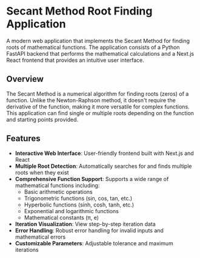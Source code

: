 # Secant Method Root Finding Application

A modern web application that implements the Secant Method for finding roots of mathematical functions. The application consists of a Python FastAPI backend that performs the mathematical calculations and a Next.js React frontend that provides an intuitive user interface.

## Overview

The Secant Method is a numerical algorithm for finding roots (zeros) of a function. Unlike the Newton-Raphson method, it doesn't require the derivative of the function, making it more versatile for complex functions. This application can find single or multiple roots depending on the function and starting points provided.

## Features

- **Interactive Web Interface**: User-friendly frontend built with Next.js and React
- **Multiple Root Detection**: Automatically searches for and finds multiple roots when they exist
- **Comprehensive Function Support**: Supports a wide range of mathematical functions including:
  - Basic arithmetic operations
  - Trigonometric functions (sin, cos, tan, etc.)
  - Hyperbolic functions (sinh, cosh, tanh, etc.)
  - Exponential and logarithmic functions
  - Mathematical constants (π, e)
- **Iteration Visualization**: View step-by-step iteration data
- **Error Handling**: Robust error handling for invalid inputs and mathematical errors
- **Customizable Parameters**: Adjustable tolerance and maximum iterations
